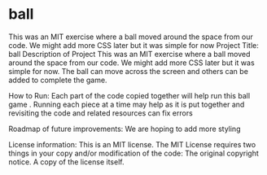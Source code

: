 # ball
This was an MIT exercise where a ball moved around the space from our code. We might add more CSS later but it was simple for now
Project Title:  ball
Description of Project This was an MIT exercise where a ball moved around the space from our code. We might add more CSS later but it was simple for now. The ball can move across the screen and others can be added to complete the game.

How to Run: Each part of the code copied together will help run this ball game . Running each piece at a time may help as it is put together and revisiting the code and related resources can fix errors

Roadmap of future improvements: We are hoping to add more styling 


License information: This is an MIT license. 
The MIT License requires two things in your copy and/or modification of the code: The original copyright notice. A copy of the license itself.
